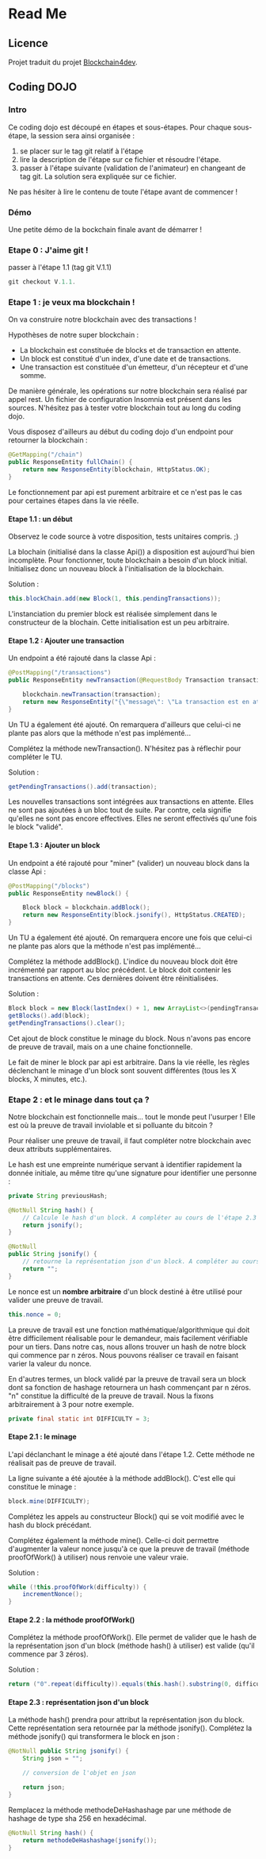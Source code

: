 # Read Me

## Licence

Projet traduit du projet [Blockchain4dev](https://github.com/pagesjaunes/blockchain4dev).

## Coding DOJO

### Intro

Ce coding dojo est découpé en étapes et sous-étapes. Pour chaque sous-étape, la session sera ainsi organisée :
  1. se placer sur le tag git relatif à l'étape
  2. lire la description de l'étape sur ce fichier et résoudre l'étape.
  3. passer à l'étape suivante (validation de l'animateur) en changeant de tag git. La solution sera expliquée sur ce fichier.

Ne pas hésiter à lire le contenu de toute l'étape avant de commencer !

### Démo

Une petite démo de la bockchain finale avant de démarrer !

### Etape 0 : J'aime git !

passer à l'étape 1.1 (tag git V.1.1)

``` java
git checkout V.1.1.
```

### Etape 1 : je veux ma blockchain !

On va construire notre blockchain avec des transactions !

Hypothèses de notre super blockchain :

  - La blockchain est constituée de blocks et de transaction en attente.
  - Un block est constitué d'un index, d'une date et de transactions.
  - Une transaction est constituée d'un émetteur, d'un récepteur et d'une somme.

De manière générale, les opérations sur notre blockchain sera réalisé par appel rest. Un fichier de configuration Insomnia est présent dans les sources. N'hésitez pas à tester votre blockchain tout au long du coding dojo.

Vous disposez d'ailleurs au début du coding dojo d'un endpoint pour retourner la blockchain :

``` java
@GetMapping("/chain")
public ResponseEntity fullChain() {
    return new ResponseEntity(blockchain, HttpStatus.OK);
}
```

Le fonctionnement par api est purement arbitraire et ce n'est pas le cas pour certaines étapes dans la vie réelle.

#### Etape 1.1 : un début

Observez le code source à votre disposition, tests unitaires compris. ;)

La blochain (initialisé dans la classe Api()) a disposition est aujourd'hui bien incomplète. Pour fonctionner, toute blockchain a besoin d'un block initial. Initialisez donc un nouveau block à l'initialisation de la blockchain.

Solution :

``` java
this.blockChain.add(new Block(1, this.pendingTransactions));
```

L'instanciation du premier block est réalisée simplement dans le constructeur de la blochain. Cette initialisation est un peu arbitraire.

#### Etape 1.2 : Ajouter une transaction

Un endpoint a été rajouté dans la classe Api :

``` java
@PostMapping("/transactions")
public ResponseEntity newTransaction(@RequestBody Transaction transaction) {

    blockchain.newTransaction(transaction);
    return new ResponseEntity("{\"message\": \"La transaction est en attente\"}", HttpStatus.CREATED);
}
```

Un TU a également été ajouté. On remarquera d'ailleurs que celui-ci ne plante pas alors que la méthode n'est pas implémenté...

Complétez la méthode newTransaction(). N'hésitez pas à réflechir pour compléter le TU.

Solution :

``` java
getPendingTransactions().add(transaction);
```

Les nouvelles transactions sont intégrées aux transactions en attente. Elles ne sont pas ajoutées à un bloc tout de suite. Par contre, cela signifie qu'elles ne sont pas encore effectives. Elles ne seront effectivés qu'une fois le block "validé".

#### Etape 1.3 : Ajouter un block

Un endpoint a été rajouté pour "miner" (valider) un nouveau block dans la classe Api :

``` java
@PostMapping("/blocks")
public ResponseEntity newBlock() {

    Block block = blockchain.addBlock();
    return new ResponseEntity(block.jsonify(), HttpStatus.CREATED);
}
```

Un TU a également été ajouté. On remarquera encore une fois que celui-ci ne plante pas alors que la méthode n'est pas implémenté...

Complétez la méthode addBlock(). L'indice du nouveau block doit être incrémenté par rapport au bloc précédent. Le block doit contenir les transactions en attente. Ces dernières doivent être réinitialisées.

Solution :

``` java
Block block = new Block(lastIndex() + 1, new ArrayList<>(pendingTransactions));
getBlocks().add(block);
getPendingTransactions().clear();
```

Cet ajout de block constitue le minage du block. Nous n'avons pas encore de preuve de travail, mais on a une chaine fonctionnelle.

Le fait de miner le block par api est arbitraire. Dans la vie réelle, les règles déclenchant le minage d'un block sont souvent différentes (tous les X blocks, X minutes, etc.).

### Etape 2 : et le minage dans tout ça ?

Notre blockchain est fonctionnelle mais... tout le monde peut l'usurper ! Elle est où la preuve de travail inviolable et si polluante du bitcoin ?

Pour réaliser une preuve de travail, il faut compléter notre blockchain avec deux attributs supplémentaires.

Le hash est une empreinte numérique servant à identifier rapidement la donnée initiale, au même titre qu'une signature pour identifier une personne :

``` java
private String previousHash;
```

``` java
@NotNull String hash() {
    // Calcule le hash d'un block. A compléter au cours de l'étape 2.3
    return jsonify();
}

@NotNull
public String jsonify() {
    // retourne la représentation json d'un block. A compléter au cours de l'étape 2.3
    return "";
}
```

Le nonce est un **nombre arbitraire** d'un block destiné à être utilisé pour valider une preuve de travail.

``` java
this.nonce = 0;
```

La preuve de travail est une fonction mathématique/algorithmique qui doit être difficilement réalisable pour le demandeur, mais facilement vérifiable pour un tiers. Dans notre cas, nous allons trouver un hash de notre block qui commence par n zéros. Nous pouvons réaliser ce travail en faisant varier la valeur du nonce.

En d'autres termes, un block validé par la preuve de travail sera un block dont sa fonction de hashage retournera un hash commençant par n zéros. "n" constitue la difficulté de la preuve de travail. Nous la fixons arbitrairement à 3 pour notre exemple.

``` java
private final static int DIFFICULTY = 3;
```

#### Etape 2.1 : le minage

L'api déclanchant le minage a été ajouté dans l'étape 1.2. Cette méthode ne réalisait pas de preuve de travail.

La ligne suivante a été ajoutée à la méthode addBlock(). C'est elle qui constitue le minage :

``` java
block.mine(DIFFICULTY);
```

Complétez les appels au constructeur Block() qui se voit modifié avec le hash du block précédant.

Complétez également la méthode mine(). Celle-ci doit permettre d'augmenter la valeur nonce jusqu'à ce que la preuve de travail (méthode proofOfWork() à utiliser) nous renvoie une valeur vraie.

Solution :

``` java
while (!this.proofOfWork(difficulty)) {
    incrementNonce();
}
```

#### Etape 2.2 : la méthode proofOfWork()

Complétez la méthode proofOfWork(). Elle permet de valider que le hash de la représentation json d'un block (méthode hash() à utiliser) est valide (qu'il commence par 3 zéros).

Solution :

``` java
return ("0".repeat(difficulty)).equals(this.hash().substring(0, difficulty));
```

#### Etape 2.3 : représentation json d'un block

La méthode hash() prendra pour attribut la représentation json du block. Cette représentation sera retournée par la méthode jsonify(). Complétez la méthode jsonify() qui transformera le block en json :

``` java
@NotNull public String jsonify() {
    String json = "";

    // conversion de l'objet en json

    return json;
}
```

Remplacez la méthode methodeDeHashashage par une méthode de hashage de type sha 256 en hexadécimal.

``` java
@NotNull String hash() {
    return methodeDeHashashage(jsonify());
}
```
